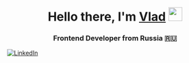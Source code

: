 <h1 align="center">Hello there, I'm <a href="#" target="_blank">Vlad</a> 
<img src="https://github.com/blackcater/blackcater/raw/main/images/Hi.gif" height="32"/></h1>
<h3 align="center">Frontend Developer from Russia 🇷🇺</h3>


<a href="linkedin-url">
	<img src="https://img.shields.io/badge/VK-blue?style=for-the-badge&logo=VK&logoColor=white" alt="LinkedIn"/>
</a>
